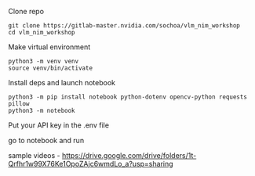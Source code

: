 

Clone repo 
```
git clone https://gitlab-master.nvidia.com/sochoa/vlm_nim_workshop
cd vlm_nim_workshop 
```


Make virtual environment 
```
python3 -m venv venv 
source venv/bin/activate
```

Install deps and launch notebook 
```
python3 -m pip install notebook python-dotenv opencv-python requests pillow 
python3 -m notebook 
```

Put your API key in the .env file 

go to notebook and run 


sample videos - https://drive.google.com/drive/folders/1t-Qrfhr1w99X76Ke1OpoZAjc6wmdLo_a?usp=sharing